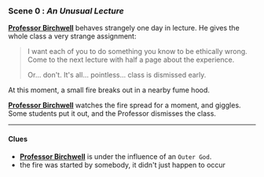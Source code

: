 
### Scene 0 : *An Unusual Lecture* ###

**[Professor Birchwell][]** behaves strangely one day in lecture.
He gives the whole class a very strange assignment:

> I want each of you to do something you know to be ethically wrong.
> Come to the next lecture with half a page about the experience.
>
> Or... don't. It's all... pointless... class is dismissed early.

At this moment, a small fire breaks out in a nearby fume hood.

**[Professor Birchwell][]** watches the fire spread for a moment, and giggles.
Some students put it out, and the Professor dismisses the class.

[professor birchwell]: <https://github.com/evan-erdos/trail-of-cthulhu/blob/master/outline/characters/birchwell.md>
---

#### Clues ####

- **[Professor Birchwell][]** is under the influence of an `Outer God`.
- the fire was started by somebody, it didn't just happen to occur


